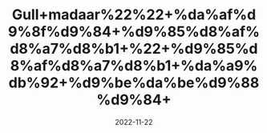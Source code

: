 ---
title: 'Gull+madaar%22%22+%da%af%d9%8f%d9%84+%d9%85%d8%af%d8%a7%d8%b1+%22+%d9%85%d8%af%d8%a7%d8%b1+%da%a9%db%92+%d9%be%da%be%d9%88%d9%84+'
date: '2022-11-22' 
metatag: '' 
inventory: '0' 
draft: false 
# meta description 
shortDescripton: ''
description: 'Flower+%d9%be%da%be%d9%88%d9%84'
longdescription: ''
tags: ''
brand: ''
subCategory: ''
unit: '10 gm-Pk'
sellCount: '0'
featured: True
# product Price
price: '30.0'
# Product Short Description
shortDescription: ''
productID: 'EE7E7A1E-3B49-ED11-996A-005056B3A416'
type: 'products'
category: 'Flower+%d9%be%da%be%d9%88%d9%84' 
thumnailproduct: 'https://eraconnect.blob.core.windows.net/product-images/aminsaddiquidawakhana/c7af5deb-e81b-420e-8629-b4fa4a519f3c.webp' 
images:
  - image: 'https://eraconnect.blob.core.windows.net/product-images/aminsaddiquidawakhana/c7af5deb-e81b-420e-8629-b4fa4a519f3c.webp'  
Variants:
---